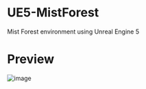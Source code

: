 # UE5-MistForest
Mist Forest environment using Unreal Engine 5

# Preview
![image](https://drive.google.com/uc?export=view&id=19gL77dDb9brlp1o1kHdjqFOV7OAQg0wv)
